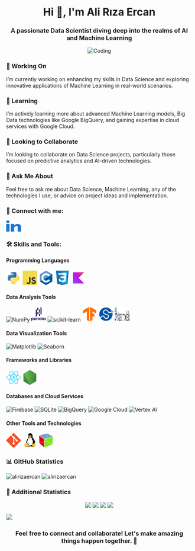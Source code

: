 <h1 align="center">Hi 👋, I'm Ali Rıza Ercan</h1>

<h3 align="center">A passionate Data Scientist diving deep into the realms of AI and Machine Learning</h3>

<p align="center">
    <img alt="Coding" width="400" src="https://raw.githubusercontent.com/chiraag-kakar/chiraag-kakar/master/hadder.gif">
</p>

### 🔭 Working On
I’m currently working on enhancing my skills in Data Science and exploring innovative applications of Machine Learning in real-world scenarios.

### 🌱 Learning
I’m actively learning more about advanced Machine Learning models, Big Data technologies like Google BigQuery, and gaining expertise in cloud services with Google Cloud.

### 👯 Looking to Collaborate
I’m looking to collaborate on Data Science projects, particularly those focused on predictive analytics and AI-driven technologies.

### 💬 Ask Me About
Feel free to ask me about Data Science, Machine Learning, any of the technologies I use, or advice on project ideas and implementation.

<h3 align="left">🔗 Connect with me:</h3>
<p align="left">
  <a href="https://linkedin.com/in/alirizaercann" target="blank"><img align="center" src="https://raw.githubusercontent.com/teamedwardforever/Readme-Generator/71f25dd8b98329b168142a6b782a107b75eab178/svg/Social/linked-in-alt.svg" alt="alirizaercann" height="30" width="40" /></a>
</p>

<h3 align="left">🛠 Skills and Tools:</h3>

<h4>Programming Languages</h4>
<p align="left">
    <img src="https://raw.githubusercontent.com/devicons/devicon/master/icons/python/python-original.svg" alt="Python" width="40" height="40"/>
    <img src="https://raw.githubusercontent.com/devicons/devicon/master/icons/javascript/javascript-original.svg" alt="JavaScript" width="40" height="40"/>
    <img src="https://raw.githubusercontent.com/devicons/devicon/master/icons/c/c-original.svg" alt="C" width="40" height="40"/>
    <img src="https://raw.githubusercontent.com/devicons/devicon/master/icons/css3/css3-original.svg" alt="CSS" width="40" height="40"/>
    <img src="https://raw.githubusercontent.com/devicons/devicon/master/icons/kotlin/kotlin-original.svg" alt="Kotlin" width="40" height="40"/>
</p>

<h4>Data Analysis Tools</h4>
<p align="left">
    <img src="https://raw.githubusercontent.com/numpy/numpy/main/branding/logo/primary/numpylogo.svg" alt="NumPy" width="40" height="40"/>
    <img src="https://raw.githubusercontent.com/devicons/devicon/master/icons/pandas/pandas-original-wordmark.svg" alt="Pandas" width="40" height="40"/>
    <img src="https://upload.wikimedia.org/wikipedia/commons/0/05/Scikit_learn_logo_small.svg" alt="scikit-learn" width="40" height="40"/>
    <img src="https://raw.githubusercontent.com/devicons/devicon/master/icons/tensorflow/tensorflow-original.svg" alt="TensorFlow" width="40" height="40"/>
    <img src="https://raw.githubusercontent.com/scipy/scipy/main/doc/source/_static/logo.svg" alt="SciPy" width="40" height="40"/>
    <img src="https://github.com/statsmodels/statsmodels/blob/main/docs/source/images/statsmodels-logo-v2-horizontal.svg" alt="statsmodels" width="40" height="40"/>
</p>

<h4>Data Visualization Tools</h4>
<p align="left">
    <img src="https://matplotlib.org/stable/_static/logo2.svg" alt="Matplotlib" width="40" height="40"/>
    <img src="https://seaborn.pydata.org/_static/logo-wide-lightbg.svg" alt="Seaborn" width="40" height="40"/>
</p>

<h4>Frameworks and Libraries</h4>
<p align="left">
    <img src="https://raw.githubusercontent.com/devicons/devicon/master/icons/react/react-original.svg" alt="React" width="40" height="40"/>
    <img src="https://raw.githubusercontent.com/devicons/devicon/master/icons/nodejs/nodejs-original.svg" alt="NodeJS" width="40" height="40"/>
</p>

<h4>Databases and Cloud Services</h4>
<p align="left">
    <img src="https://www.vectorlogo.zone/logos/firebase/firebase-icon.svg" alt="Firebase" width="40" height="40"/>
    <img src="https://www.vectorlogo.zone/logos/sqlite/sqlite-icon.svg" alt="SQLite" width="40" height="40"/>
    <img src="https://www.vectorlogo.zone/logos/google_bigquery/google_bigquery-icon.svg" alt="BigQuery" width="40" height="40"/>
    <img src="https://www.vectorlogo.zone/logos/google_cloud/google_cloud-icon.svg" alt="Google Cloud" width="40" height="40"/>
    <img src="https://upload.wikimedia.org/wikipedia/commons/a/a4/Artificial_intelligence_icon.svg" alt="Vertex AI" width="40" height="40"/>
</p>

<h4>Other Tools and Technologies</h4>
<p align="left">
    <img src="https://raw.githubusercontent.com/devicons/devicon/master/icons/git/git-original.svg" alt="Git" width="40" height="40"/>
    <img src="https://raw.githubusercontent.com/devicons/devicon/master/icons/linux/linux-original.svg" alt="Linux" width="40" height="40"/>
    <img src="https://raw.githubusercontent.com/teamedwardforever/Readme-Generator/71f25dd8b98329b168142a6b782a107b75eab178/svg/Skills/Frontend/GTK_logo.svg" alt="GTK" width="40" height="40"/>
</p>


### 📊 GitHub Statistics
<p align="left">
  <img height="180em" src="https://github-readme-stats.vercel.app/api/top-langs/?username=alirizaercan&theme=dark&layout=compact" alt="alirizaercan" />
  <img height="180em" src="https://github-readme-stats.vercel.app/api?username=alirizaercan&show_icons=true&theme=dark" alt="alirizaercan" />
</p>

### 🌟 Additional Statistics
<div align="center">
  <p>
    <img src="http://github-profile-summary-cards.vercel.app/api/cards/stats?username=alirizaercan&theme=dracula" height="180em" />
    <img src="http://github-profile-summary-cards.vercel.app/api/cards/most-commit-language?username=alirizaercan&theme=dracula" height="180em" />
    <img src="http://github-profile-summary-cards.vercel.app/api/cards/repos-per-language?username=alirizaercan&theme=dracula" height="180em" />
    <img src="http://github-profile-summary-cards.vercel.app/api/cards/productive-time?username=alirizaercan&theme=dracula" height="180em" />
  </p>
</div>

<img src="https://raw.githubusercontent.com/Trilokia/Trilokia/379277808c61ef204768a61bbc5d25bc7798ccf1/bottom_header.svg">

<h3 align="center">Feel free to connect and collaborate! Let's make amazing things happen together. 🚀</h3>

